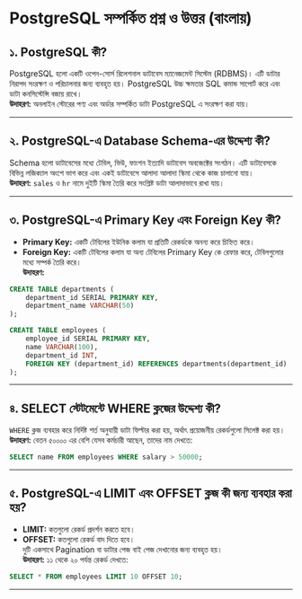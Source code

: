 
# PostgreSQL সম্পর্কিত প্রশ্ন ও উত্তর (বাংলায়)

## ১. PostgreSQL কী?
PostgreSQL হলো একটি ওপেন-সোর্স রিলেশনাল ডাটাবেস ম্যানেজমেন্ট সিস্টেম (RDBMS)। এটি ডাটার নিরাপদ সংরক্ষণ ও পরিচালনার জন্য ব্যবহৃত হয়। PostgreSQL উচ্চ ক্ষমতার SQL কমান্ড সাপোর্ট করে এবং ডাটা কনসিস্টেন্সি বজায় রাখে।  
**উদাহরণ:** অনলাইন স্টোরের পণ্য এবং অর্ডার সম্পর্কিত ডাটা PostgreSQL এ সংরক্ষণ করা যায়।

---

## ২. PostgreSQL-এ Database Schema-এর উদ্দেশ্য কী?
Schema হলো ডাটাবেসের মধ্যে টেবিল, ভিউ, ফাংশন ইত্যাদি ডাটাবেস অবজেক্টের সংগঠন। এটি ডাটাবেসকে বিভিন্ন লজিক্যাল অংশে ভাগ করে এবং একই ডাটাবেসে আলাদা আলাদা স্কিমা থেকে কাজ চালানো যায়।  
**উদাহরণ:** `sales` ও `hr` নামে দুইটি স্কিমা তৈরি করে সংশ্লিষ্ট ডাটা আলাদাভাবে রাখা যায়।

---

## ৩. PostgreSQL-এ Primary Key এবং Foreign Key কী?
- **Primary Key:** একটি টেবিলের ইউনিক কলাম যা প্রতিটি রেকর্ডকে অনন্য করে চিহ্নিত করে।  
- **Foreign Key:** একটি টেবিলের কলাম যা অন্য টেবিলের Primary Key কে রেফার করে, টেবিলগুলোর মধ্যে সম্পর্ক তৈরি করে।  
**উদাহরণ:**

```sql
CREATE TABLE departments (
    department_id SERIAL PRIMARY KEY,
    department_name VARCHAR(50)
);

CREATE TABLE employees (
    employee_id SERIAL PRIMARY KEY,
    name VARCHAR(100),
    department_id INT,
    FOREIGN KEY (department_id) REFERENCES departments(department_id)
);
```

---

## ৪. SELECT স্টেটমেন্টে WHERE ক্লজের উদ্দেশ্য কী?
`WHERE` ক্লজ ব্যবহার করে নির্দিষ্ট শর্ত অনুযায়ী ডাটা ফিল্টার করা হয়, অর্থাৎ প্রয়োজনীয় রেকর্ডগুলো সিলেক্ট করা হয়।  
**উদাহরণ:** বেতন ৫০০০০ এর বেশি যেসব কর্মচারী আছেন, তাদের নাম দেখতে:

```sql
SELECT name FROM employees WHERE salary > 50000;
```

---

## ৫. PostgreSQL-এ LIMIT এবং OFFSET ক্লজ কী জন্য ব্যবহার করা হয়?
- **LIMIT:** কতগুলো রেকর্ড প্রদর্শন করতে হবে।  
- **OFFSET:** কতগুলো রেকর্ড বাদ দিতে হবে।  
দুটি একসাথে Pagination বা ডাটার পেজ বাই পেজ দেখানোর জন্য ব্যবহৃত হয়।  
**উদাহরণ:** ১১ থেকে ২০ পর্যন্ত রেকর্ড দেখতে:

```sql
SELECT * FROM employees LIMIT 10 OFFSET 10;
```

---

